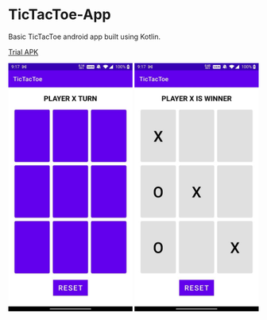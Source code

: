 # TicTacToe-App
Basic TicTacToe android app built using Kotlin.

[Trial APK](https://github.com/sambarannnn/TicTacToe-App/raw/master/app/release/app-release.apk)

<img src="/readme/first.jpeg" width="250" height="500"/> <img src="readme/photo1628697187.jpeg" width="250" height="500"/>
